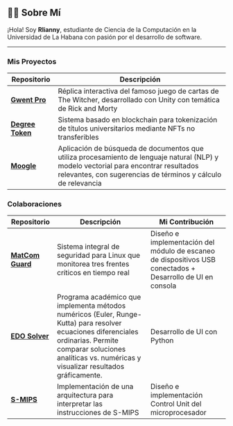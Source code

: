 ## 👩‍💻 Sobre Mí

¡Hola! Soy **Rlianny**, estudiante de Ciencia de la Computación en la Universidad de La Habana con pasión por el desarrollo de software.

---
### Mis Proyectos
| Repositorio | Descripción |
|-------------|-------------|
| **[Gwent Pro](https://github.com/Rlianny/Degree_Token_2025)** |Réplica interactiva del famoso juego de cartas de The Witcher, desarrollado con Unity con temática de Rick and Morty |
| **[Degree Token](https://github.com/Rlianny/Degree_Token_2025)** | Sistema basado en blockchain para tokenización de títulos universitarios mediante NFTs no transferibles |
| **[Moogle](https://github.com/Rlianny/Moogle_2023)**|Aplicación de búsqueda de documentos que utiliza procesamiento de lenguaje natural (NLP) y modelo vectorial para encontrar resultados relevantes, con sugerencias de términos y cálculo de relevancia|

### Colaboraciones
| Repositorio | Descripción | Mi Contribución | 
|-------------|-------------|-----------------|
| **[MatCom Guard](https://github.com/crackbandicoot-dot/matcomguard)** |Sistema integral de seguridad para Linux que monitorea tres frentes críticos en tiempo real | Diseño e implementación del módulo de escaneo de dispositivos USB conectados + Desarrollo de UI en consola |
| **[EDO Solver](https://github.com/MaureenSales/EDO.git)** | Programa académico que implementa métodos numéricos (Euler, Runge-Kutta) para resolver ecuaciones diferenciales ordinarias. Permite comparar soluciones analíticas vs. numéricas y visualizar resultados gráficamente. | Desarrollo de UI con Python |
|**[S-MIPS](https://github.com/KevinTorres01/Proyecto-SMIPS-2024-2025.git)**|Implementación de una arquitectura para interpretar las instrucciones de S-MIPS|Diseño e implementación Control Unit del microprocesador|

